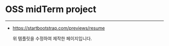 # OSS midTerm project

---

- https://startbootstrap.com/previews/resume

  위 템플릿을 수정하여 제작한 페이지입니다.
